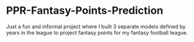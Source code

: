 # PPR-Fantasy-Points-Prediction

Just a fun and informal project where I built 3 separate models defined by years in the league to project fantasy points for my fantasy football league.
